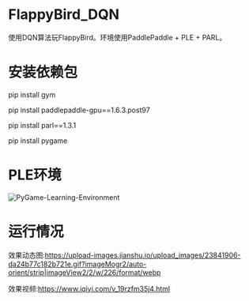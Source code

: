 # FlappyBird_DQN
使用DQN算法玩FlappyBird。环境使用PaddlePaddle + PLE + PARL。

# 安装依赖包
pip install gym

pip install paddlepaddle-gpu==1.6.3.post97

pip install parl==1.3.1

pip install pygame

# PLE环境
![PyGame-Learning-Environment](https://github.com/ntasfi/PyGame-Learning-Environment)

# 运行情况

效果动态图:https://upload-images.jianshu.io/upload_images/23841906-da24b77c182b721e.gif?imageMogr2/auto-orient/strip|imageView2/2/w/226/format/webp

效果视频:https://www.iqiyi.com/v_19rzfm35j4.html
